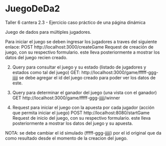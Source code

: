 # JuegoDeDa2
Taller 6 cantera 2.3 - Ejercicio caso práctico de una página dinámica

Juego de dados para múltiples jugadores.

Para iniciar el juego se deben ingresar los jugadores a traves del siguiente enlace:
POST http://localhost:3000/createGame
Request de creación de juego, con su respectivo formulario.
este lleva posteriormente  a mostrar los datos del juego recien creado.

2. Query para consultar el juego y su estado (listado de jugadores y estados como tal del juego)
GET: http://localhost:3000/game/fffff-ggg-jjjjj se debe agregar el id del juego creado
para poder ver los datos de este. 

3. Query para determinar el ganador del juego (una vista con el ganador)
GET http://localhost:3000/game/fffff-ggg-jjjjj/winner 

4. Request para iniciar el juego con la apuesta por cada jugador (acción que permita iniciar el juego)
POST http://localhost:8080/startGame 
Request de inicio del juego, con su respectivo formulario.
este lleva posteriormente  a mostrar los datos del juego y su apuesta.

NOTA: se debe cambiar el id simulado (fffff-ggg-jjjjj) por el id original que da como resultado desde el momento de la creacion del juego.
